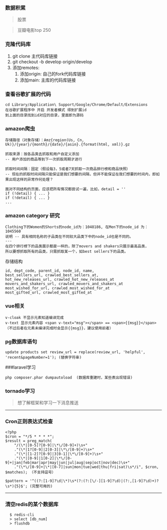 ### 数据积累
> 股票

> 豆瓣电影top 250

### 克隆代码库
1. git clone 主代码库链接
2. git checkout -b develop origin/develop
3. 添加remotes:
	1. 添加origin: 自己的fork代码库链接
	2. 添加main: 主库的代码库链接

### 查看谷歌扩展的代码
```
cd Library/Application\ Support/Google/Chrome/Default/Extensions
在谷歌扩展程序中 开启 开发者模式 得到扩展id
到上面的目录找到id对应的目录，里面即为源码
```
### amazon爬虫
```
存储路径（对象存储）：Amz{region(Us, Cn, Uk)}/{year}/{month}/{date}/{asin}.{format(html, xml)}.gz

抓取来源：按各品类去抓取和用户自定义添加
-- 用户添加的商品等到下一次抓取周期才进行

抓取时间间隔：固定（假设每3，5或者7天抓取一次商品排行榜和商品快照）
-- 现在的抓取时间间隔只能保证是我们想要的间隔，但并不能保证在我们想要的时间内，即如果出现这样的异常作何处理？

面对不同结构的页面，应该把所有情况都尝试一遍，比如，detail = ''
if (!detail) { ... }
if (!detail) { ... }
...

```

### amazon category 研究
```
Clothing下的Women的Shorts的node_id为：1048186, 在Men下的node_id 为：1045560
说明 -- 具有相同名称的子品类在不同较大品类下中的node_id也是不同的。
---
在四个排行榜下的品类展示都是一样的，除了movers and shakers只展示最高品类，
所以要想抓取所有的品类，只需抓取某一个，如best sellers下的品类。
```
存储结构
```
id, dept_code, parent_id, node_id, name,
best_sellers_url, crawled_best_sellers_at,
hot_new_releases_url, crawled_hot_new_releases_at
movers_and_shakers_url, crawled_movers_and_shakers_at
most_wished_for_url, crawled_most_wished_for_at
most_gifted_url, crawled_most_gifted_at
```

### vue相关
```
v-cloak 不显示元素知道编译完成
v-text 显示元素内容 <span v-text="msg"></span> == <span>{{msg}}</span> （不过后者在元素未编译完成时会显示{{msg}}，建议使用前者）

```
### pg数据库语句
```
update products set review_url = replace(review_url, 'helpful', 'recent&pageNumber=1'); (替换字符串)
```

###laravel学习
```
php composer.phar dumpautoload  (数据库重建时，某些表出现错误)
```

### tornado学习
> 想了解框架和学习一下消息推送

***

### Cron正则表达式检查
```
<?php
$cron = "*/5 * * * *";
$result = preg_match(
	"/(\*|[0-5]?[0-9]|\*\/[0-9]+)\s+"
	."(\*|1?[0-9]|2[0-3]|\*\/[0-9]+)\s+"
	."(\*|[1-2]?[0-9]|3[0-1]|\*\/[0-9]+)\s+"
	."(\*|[0-9]|1[0-2]|\*\/[0-9]+|jan|feb|mar|apr|may|jun|jul|aug|sep|oct|nov|dec)\s+"
	."(\*\/[0-9]+|\*|[0-7]|sun|mon|tue|wed|thu|fri|sat)\s*/i", $cron, $matches); （不支持逗号）
	
$pattern = '^((?:[1-9]?\d|\*)\s*(?:(?:[\/-][1-9]?\d)|(?:,[1-9]?\d)+)?\s*){5}$'; (完整可用的)
```
***

### 清空redis的某个数据库
```
  $ redis-cli 
  > select [db_num]
  > flushdb
```
